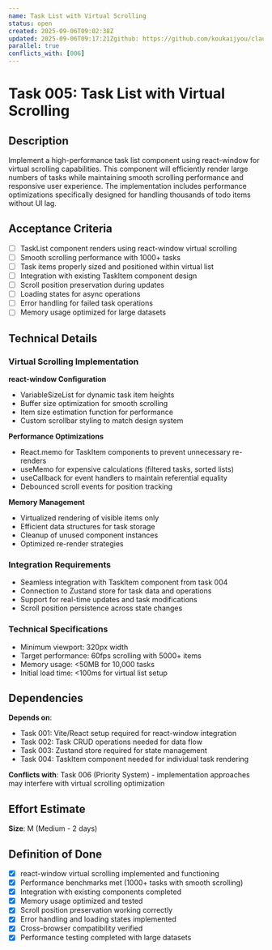 ```yaml
---
name: Task List with Virtual Scrolling
status: open
created: 2025-09-06T09:02:38Z
updated: 2025-09-06T09:17:21Zgithub: https://github.com/koukaijyou/claude-code-todo/issues/6depends_on: [001, 002, 003, 004]
parallel: true
conflicts_with: [006]
---
```


# Task 005: Task List with Virtual Scrolling

## Description

Implement a high-performance task list component using react-window for virtual scrolling capabilities. This component will efficiently render large numbers of tasks while maintaining smooth scrolling performance and responsive user experience. The implementation includes performance optimizations specifically designed for handling thousands of todo items without UI lag.

## Acceptance Criteria

- [ ] TaskList component renders using react-window virtual scrolling
- [ ] Smooth scrolling performance with 1000+ tasks
- [ ] Task items properly sized and positioned within virtual list
- [ ] Integration with existing TaskItem component design
- [ ] Scroll position preservation during updates
- [ ] Loading states for async operations
- [ ] Error handling for failed task operations
- [ ] Memory usage optimized for large datasets

## Technical Details

### Virtual Scrolling Implementation

**react-window Configuration**
- VariableSizeList for dynamic task item heights
- Buffer size optimization for smooth scrolling
- Item size estimation function for performance
- Custom scrollbar styling to match design system

**Performance Optimizations**
- React.memo for TaskItem components to prevent unnecessary re-renders
- useMemo for expensive calculations (filtered tasks, sorted lists)
- useCallback for event handlers to maintain referential equality
- Debounced scroll events for position tracking

**Memory Management**
- Virtualized rendering of visible items only
- Efficient data structures for task storage
- Cleanup of unused component instances
- Optimized re-render strategies

### Integration Requirements
- Seamless integration with TaskItem component from task 004
- Connection to Zustand store for task data and operations
- Support for real-time updates and task modifications
- Scroll position persistence across state changes

### Technical Specifications
- Minimum viewport: 320px width
- Target performance: 60fps scrolling with 5000+ items
- Memory usage: <50MB for 10,000 tasks
- Initial load time: <100ms for virtual list setup

## Dependencies

**Depends on**: 
- Task 001: Vite/React setup required for react-window integration
- Task 002: Task CRUD operations needed for data flow
- Task 003: Zustand store required for state management
- Task 004: TaskItem component needed for individual task rendering

**Conflicts with**: Task 006 (Priority System) - implementation approaches may interfere with virtual scrolling optimization

## Effort Estimate

**Size**: M (Medium - 2 days)

## Definition of Done

- [x] react-window virtual scrolling implemented and functioning
- [x] Performance benchmarks met (1000+ tasks with smooth scrolling)
- [x] Integration with existing components completed
- [x] Memory usage optimized and tested
- [x] Scroll position preservation working correctly
- [x] Error handling and loading states implemented
- [x] Cross-browser compatibility verified
- [x] Performance testing completed with large datasets
